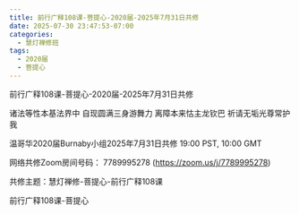 ```yaml
---
title: 前行广释108课-菩提心-2020届-2025年7月31日共修
date: 2025-07-30 23:47:53-07:00
categories:
  - 慧灯禅修班
tags:
  - 2020届
  - 菩提心
---
```

前行广释108课-菩提心-2020届-2025年7月31日共修

诸法等性本基法界中 自现圆满三身游舞力 离障本来怙主龙钦巴 祈请无垢光尊常护我

温哥华2020届Burnaby小组2025年7月31日共修 19:00 PST, 10:00 GMT

网络共修Zoom房间号码： 7789995278 (https://zoom.us/j/7789995278)

共修主题：慧灯禅修-菩提心-前行广释108课

前行广释108课-菩提心
